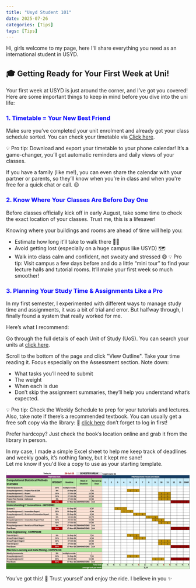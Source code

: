```yaml
---
title: "Usyd Student 101"
date: 2025-07-26
categories: [Tips]
tags: [Tips]
---
```


Hi, girls welcome to my page, here I'll share everything you need as an international student in USYD.

## 🎓 Getting Ready for Your First Week at Uni!

Your first week at USYD is just around the corner, and I’ve got you covered!
Here are some important things to keep in mind before you dive into the uni life:

### <span style="color:blue; font-weight:bold;">1. Timetable = Your New Best Friend</span>
Make sure you’ve completed your unit enrolment and already got your class schedule sorted. You can check your timetable via [Click here](https://sso.sydney.edu.au/app/sydneyuni_mytimetablesprodnew_1/exk1vh7zb5kdlpsb63l7/sso/saml).  

💡 Pro tip: Download and export your timetable to your phone calendar! It’s a game-changer, you’ll get automatic reminders and daily views of your classes.

If you have a family (like me!), you can even share the calendar with your partner or parents, so they’ll know when you’re in class and when you're free for a quick chat or call. 😉


### <span style="color:blue; font-weight:bold;">2. Know Where Your Classes Are Before Day One</span>

Before classes officially kick off in early August, take some time to check the exact location of your classes. Trust me, this is a lifesaver!

Knowing where your buildings and rooms are ahead of time will help you:
- Estimate how long it’ll take to walk there 🚶‍♀️
- Avoid getting lost (especially on a huge campus like USYD) 🗺️
- Walk into class calm and confident, not sweaty and stressed 😅
💡 Pro tip: Visit campus a few days before and do a little “mini tour” to find your lecture halls and tutorial rooms. It’ll make your first week so much smoother!


### <span style="color:blue; font-weight:bold;">3. Planning Your Study Time & Assignments Like a Pro</span>
In my first semester, I experimented with different ways to manage study time and assignments, it was a bit of trial and error. But halfway through, I finally found a system that really worked for me.

Here’s what I recommend:

Go through the full details of each Unit of Study (UoS).
You can search your units at [click here](https://www.sydney.edu.au/units).

Scroll to the bottom of the page and click "View Outline".
Take your time reading it. Focus especially on the Assessment section. Note down:

- What tasks you’ll need to submit
- The weight
- When each is due
- Don’t skip the assignment summaries, they’ll help you understand what’s expected.

💡 Pro tip: Check the Weekly Schedule to prep for your tutorials and lectures.
Also, take note if there’s a recommended textbook. You can usually get a free soft copy via the library:
🔗 [click here](https://www.library.sydney.edu.au) don’t forget to log in first!

Prefer hardcopy? Just check the book’s location online and grab it from the library in person.  

In my case, I made a simple Excel sheet to help me keep track of deadlines and weekly goals, it’s nothing fancy, but it kept me sane!  
Let me know if you'd like a copy to use as your starting template.  

![My Photo](/assets/img/WhatsApp%20Image%202025-07-26%20at%2020.45.03.jpeg)


You’ve got this! 💪 Trust yourself and enjoy the ride.
I believe in you ✨
